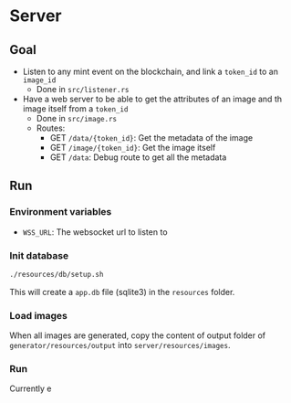 # Server

## Goal

- Listen to any mint event on the blockchain, and link a `token_id` to an `image_id`
  - Done in `src/listener.rs`
- Have a web server to be able to get the attributes of an image and th image itself from a `token_id`
  - Done in `src/image.rs`
  - Routes:
    - GET `/data/{token_id}`: Get the metadata of the image
    - GET `/image/{token_id}`: Get the image itself
    - GET `/data`: Debug route to get all the metadata

## Run

### Environment variables

- `WSS_URL`: The websocket url to listen to

### Init database

```bash
./resources/db/setup.sh
```

This will create a `app.db` file (sqlite3) in the `resources` folder.

### Load images

When all images are generated, copy the content of output folder of `generator/resources/output` into `server/resources/images`.

### Run

Currently e